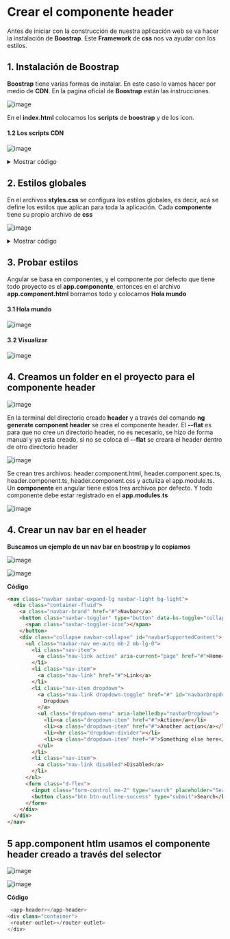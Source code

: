 # Crear el componente header 

Antes de iniciar con la construcción de nuestra aplicación web se va hacer la instalación de **Boostrap**. Este **Framework** de **css** nos va ayudar con los estilos. 



## 1. Instalación de Boostrap

**Boostrap** tiene varias formas de instalar. En este caso lo vamos hacer por medio de **CDN**. En la pagina oficial de **Boostrap** están las instrucciones. 

![image](https://github.com/crodrigr/spring-boot-angular-confenalco/assets/31961588/595086d3-7b36-49da-b555-aeb8b7bf345a)

En el **index.html** colocamos los **scripts** de **boostrap** y de los icon.

#### 1.2 Los scripts CDN

![image](https://github.com/crodrigr/spring-boot-angular-confenalco/assets/31961588/d7cb1073-34e7-4ee5-b908-942193424e75)

<details><summary>Mostrar código</summary>
<p>

**Codigo de index.html**

```html
<!doctype html>
<html lang="en">
<head>
  <meta charset="utf-8">
  <title>AppInvoice</title>
  <base href="/">
  <meta name="viewport" content="width=device-width, initial-scale=1">
  <link rel="icon" type="image/x-icon" href="favicon.ico">
  <link href="https://cdn.jsdelivr.net/npm/bootstrap@5.3.0/dist/css/bootstrap.min.css" rel="stylesheet" integrity="sha384-9ndCyUaIbzAi2FUVXJi0CjmCapSmO7SnpJef0486qhLnuZ2cdeRhO02iuK6FUUVM" crossorigin="anonymous">
  <link rel="preconnect" href="https://fonts.gstatic.com">
  <link href="https://fonts.googleapis.com/css2?family=Roboto:wght@300;400;500&display=swap" rel="stylesheet">
  <link href="https://fonts.googleapis.com/icon?family=Material+Icons" rel="stylesheet">
</head>
<body>
  <app-root></app-root>
  <script src="https://cdn.jsdelivr.net/npm/bootstrap@5.3.0/dist/js/bootstrap.bundle.min.js" integrity="sha384-geWF76RCwLtnZ8qwWowPQNguL3RmwHVBC9FhGdlKrxdiJJigb/j/68SIy3Te4Bkz" crossorigin="anonymous"></script>
  <script src="https://cdn.jsdelivr.net/npm/@popperjs/core@2.11.8/dist/umd/popper.min.js" integrity="sha384-I7E8VVD/ismYTF4hNIPjVp/Zjvgyol6VFvRkX/vR+Vc4jQkC+hVqc2pM8ODewa9r" crossorigin="anonymous"></script>
<script src="https://cdn.jsdelivr.net/npm/bootstrap@5.3.0/dist/js/bootstrap.min.js" integrity="sha384-fbbOQedDUMZZ5KreZpsbe1LCZPVmfTnH7ois6mU1QK+m14rQ1l2bGBq41eYeM/fS" crossorigin="anonymous"></script>
</body>
</html>
```

</p>
</details>

## 2. Estilos globales

En el archivos **styles.css** se configura los estilos globales, es decir, acá se define los estilos que aplican para toda la aplicación. Cada **componente** tiene su propio archivo de **css**

![image](https://github.com/crodrigr/spring-boot-angular-confenalco/assets/31961588/5e710b0b-2644-4e1b-a9d4-be19237807e2)

<details><summary>Mostrar código</summary>
<p>

**Styles.css**

```css
  /* You can add global styles to this file, and also import other style files */

html, body { height: 100%; }
body { margin: 0; font-family: Roboto, "Helvetica Neue", sans-serif; }
```

</p>
</details>

## 3. Probar estilos

Angular se basa en componentes, y el componente por defecto que tiene todo proyecto es el **app.componente**, entonces en el archivo **app.component.html** borramos todo y colocamos **Hola mundo** 

#### 3.1 Hola mundo 

![image](https://github.com/crodrigr/spring-boot-angular-confenalco/assets/31961588/269c5509-ebd3-422e-af63-44ffb2149a8b)

#### 3.2 Visualizar 

![image](https://github.com/crodrigr/spring-boot-angular-confenalco/assets/31961588/878596e2-6583-41a8-b162-3c5b6e465975)

## 4. Creamos un folder en el proyecto para el componente header

![image](https://user-images.githubusercontent.com/31961588/164358080-d3ec885d-1ac7-4fdf-ac94-46511bbad1f7.png)

En la terminal del directorio creado **header** y a través del comando **ng generate component header** se crea el componente header. El **--flat** es para que no cree un directorio header, no es necesario, se hizo de forma manual y ya esta creado, si no se coloca el **--flat** se creara el header dentro de otro directorio header

![image](https://user-images.githubusercontent.com/31961588/164358535-867a652b-25e6-4b83-af2f-6a7580f0f512.png)

Se crean tres archivos: header.component.html, header.component.spec.ts, header.component.ts, header.component.css y actuliza el app.module.ts. Un **componente** en angular tiene estos tres archivos por defecto. Y todo componente debe estar registrado en el **app.modules.ts**

![image](https://user-images.githubusercontent.com/31961588/164358790-e8b3fa19-17bd-4a8a-8537-3823f5091bcd.png)

## 4. Crear un nav bar en el header

**Buscamos un ejemplo de un nav bar en boostrap y lo copiamos**

![image](https://user-images.githubusercontent.com/31961588/164359439-5deb4691-3578-41a2-b1e6-d16600afd9b9.png)

![image](https://user-images.githubusercontent.com/31961588/164359638-2f4c7bf2-4868-4122-8e98-e4b918d79530.png)


**Código**

```Html
<nav class="navbar navbar-expand-lg navbar-light bg-light">
  <div class="container-fluid">
    <a class="navbar-brand" href="#">Navbar</a>
    <button class="navbar-toggler" type="button" data-bs-toggle="collapse" data-bs-target="#navbarSupportedContent" aria-controls="navbarSupportedContent" aria-expanded="false" aria-label="Toggle navigation">
      <span class="navbar-toggler-icon"></span>
    </button>
    <div class="collapse navbar-collapse" id="navbarSupportedContent">
      <ul class="navbar-nav me-auto mb-2 mb-lg-0">
        <li class="nav-item">
          <a class="nav-link active" aria-current="page" href="#">Home</a>
        </li>
        <li class="nav-item">
          <a class="nav-link" href="#">Link</a>
        </li>
        <li class="nav-item dropdown">
          <a class="nav-link dropdown-toggle" href="#" id="navbarDropdown" role="button" data-bs-toggle="dropdown" aria-expanded="false">
            Dropdown
          </a>
          <ul class="dropdown-menu" aria-labelledby="navbarDropdown">
            <li><a class="dropdown-item" href="#">Action</a></li>
            <li><a class="dropdown-item" href="#">Another action</a></li>
            <li><hr class="dropdown-divider"></li>
            <li><a class="dropdown-item" href="#">Something else here</a></li>
          </ul>
        </li>
        <li class="nav-item">
          <a class="nav-link disabled">Disabled</a>
        </li>
      </ul>
      <form class="d-flex">
        <input class="form-control me-2" type="search" placeholder="Search" aria-label="Search">
        <button class="btn btn-outline-success" type="submit">Search</button>
      </form>
    </div>
  </div>
</nav>
```

## 5 app.component htlm usamos el componente header creado a través del selector <app-header>
  
  ![image](https://user-images.githubusercontent.com/31961588/164360228-0f8961fc-d3bd-46ec-8a9b-0874d2480999.png)

  ![image](https://user-images.githubusercontent.com/31961588/164360297-e3130834-7a91-4f9a-8dbc-e651988c5bf4.png)

**Código**
  
 ```Typescript
  <app-header></app-header>
<div class="container">
  <router-outlet></router-outlet>
</div>
```

